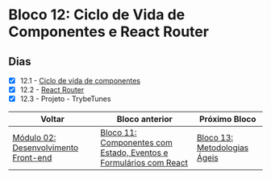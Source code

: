 # Bloco 12: Ciclo de Vida de Componentes e React Router

## Dias

- [x] 12.1 - [Ciclo de vida de componentes](./02-front-end/12-ciclo-de-vida-de-componentes-e-react-router/01-ciclo-de-vida-de-componentes/)
- [x] 12.2 - [React Router](./02-front-end/12-ciclo-de-vida-de-componentes-e-react-router/02-react-router/)
- [x] 12.3 - Projeto - TrybeTunes

| Voltar                                      | Bloco anterior                                                                                                                     | Próximo Bloco                                             |
| ------------------------------------------- | ---------------------------------------------------------------------------------------------------------------------------------- | --------------------------------------------------------- |
| [Módulo 02: Desenvolvimento Front-end](../) | [Bloco 11: Componentes com Estado, Eventos e Formulários com React](../11-componentes-com-estado-eventos-e-formularios-com-react/) | [Bloco 13: Metodologias Ágeis](../13-metodologias-ageis/) |
